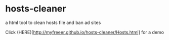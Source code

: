 # hosts-cleaner
a html tool to clean hosts file and ban ad sites

Click (HERE)[http://myfreeer.github.io/hosts-cleaner/Hosts.html] for a demo
